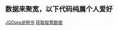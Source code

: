 ## 数据来聚宽，以下代码纯属个人爱好

[JQData说明书](https://www.joinquant.com/help/api/help?name=JQData#JQData%E8%AF%B4%E6%98%8E%E4%B9%A6)
[获取股票数据](https://www.joinquant.com/help/api/help?name=Stock#%E8%8E%B7%E5%8F%96%E8%82%A1%E7%A5%A8%E6%95%B0%E6%8D%AE)
